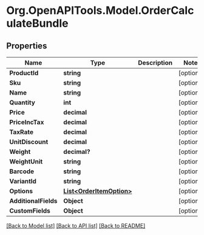 # Org.OpenAPITools.Model.OrderCalculateBundle

## Properties

Name | Type | Description | Notes
------------ | ------------- | ------------- | -------------
**ProductId** | **string** |  | [optional] 
**Sku** | **string** |  | [optional] 
**Name** | **string** |  | [optional] 
**Quantity** | **int** |  | [optional] 
**Price** | **decimal** |  | [optional] 
**PriceIncTax** | **decimal** |  | [optional] 
**TaxRate** | **decimal** |  | [optional] 
**UnitDiscount** | **decimal** |  | [optional] 
**Weight** | **decimal?** |  | [optional] 
**WeightUnit** | **string** |  | [optional] 
**Barcode** | **string** |  | [optional] 
**VariantId** | **string** |  | [optional] 
**Options** | [**List&lt;OrderItemOption&gt;**](OrderItemOption.md) |  | [optional] 
**AdditionalFields** | **Object** |  | [optional] 
**CustomFields** | **Object** |  | [optional] 

[[Back to Model list]](../README.md#documentation-for-models) [[Back to API list]](../README.md#documentation-for-api-endpoints) [[Back to README]](../README.md)

